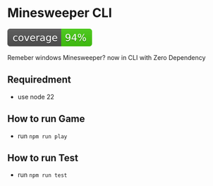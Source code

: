 # Minesweeper CLI

![coverage](.github/badges/coverage.svg)

Remeber windows Minesweeper? now in CLI with Zero Dependency

## Requiredment

- use node 22

## How to run Game

- run `npm run play`

## How to run Test

- run `npm run test`
